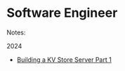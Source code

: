 # Software Engineer

Notes:

2024 
- [Building a KV Store Server Part 1](thecreator232.com/content/2024/06/building-a-kv-store-server-1.d)
